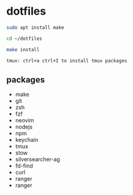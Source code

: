 # dotfiles

```zsh
sudo apt install make

cd ~/dotfiles

make install

tmux: ctrl+a ctrl+I to install tmux packages
```

## packages

- make
- git
- zsh
- fzf
- neovim
- nodejs
- npm
- keychain
- tmux
- stow
- silversearcher-ag
- fd-find
- curl
- ranger
- ranger
